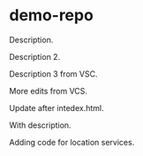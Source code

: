 # demo-repo

Description.

Description 2.

Description 3 from VSC.

More edits from VCS.

Update after intedex.html.

With description.

Adding code for location services.